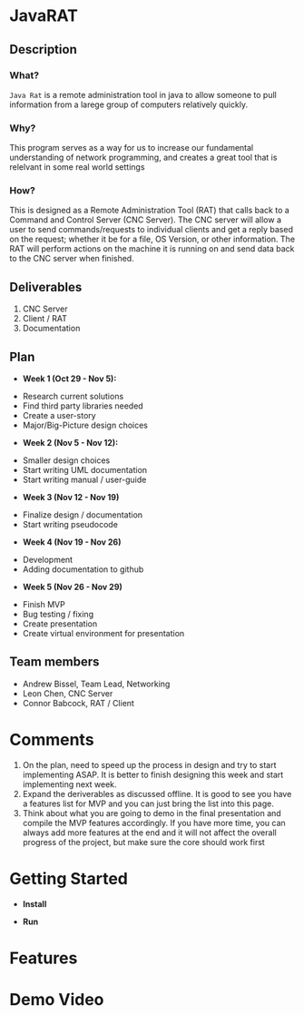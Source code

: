 # JavaRAT

## Description
### What?

`Java Rat` is a remote administration tool in java to allow someone to pull information from a larege group of computers relatively quickly.

### Why?

This program serves as a way for us to increase our fundamental understanding of network programming, and creates a great tool that is relelvant in some real world settings

### How?

This is designed as a Remote Administration Tool (RAT) that calls back to a Command and Control Server (CNC Server). The CNC server will allow a user to send commands/requests to individual clients and get a reply based on the request; whether it be for a file, OS Version, or other information. The RAT will perform actions on the machine it is running on and send data back to the CNC server when finished.

## Deliverables

1. CNC Server
2. Client / RAT
3. Documentation 

## Plan

* **Week 1 (Oct 29 - Nov 5):**
- Research current solutions
- Find third party libraries needed
- Create a user-story
- Major/Big-Picture design choices
* **Week 2 (Nov 5 - Nov 12):**
- Smaller design choices
- Start writing UML documentation
- Start writing manual / user-guide
* **Week 3 (Nov 12 - Nov 19)**
- Finalize design / documentation
- Start writing pseudocode
* **Week 4 (Nov 19 - Nov 26)**
- Development
- Adding documentation to github
* **Week 5 (Nov 26 - Nov 29)**
- Finish MVP
- Bug testing / fixing
- Create presentation
- Create virtual environment for presentation

## Team members

* Andrew Bissel, Team Lead, Networking
* Leon Chen, CNC Server
* Connor Babcock, RAT / Client

# Comments
1. On the plan, need to speed up the process in design and try to start implementing ASAP. It is better to finish designing this week and start implementing next week.
2. Expand the deriverables as discussed offline. It is good to see you have a features list for MVP and you can just bring the list into this page.
3. Think about what you are going to demo in the final presentation and compile the MVP features accordingly. If you have more time, you can always add more features at the end and it will not affect the overall progress of the project, but make sure the core should work first

# Getting Started
* **Install**

* **Run**

# Features 


# Demo Video
